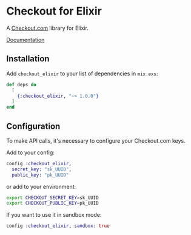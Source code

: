 # Checkout for Elixir

A [Checkout.com](https://checkout.com) library for Elixir.

[Documentation](http://hexdocs.pm/checkout_elixir)

## Installation

Add `checkout_elixir` to your list of dependencies in `mix.exs`:

```elixir
def deps do
  [
    {:checkout_elixir, "~> 1.0.0"}
  ]
end
```

## Configuration

To make API calls, it's necessary to configure your Checkout.com keys.

Add to your config:
```elixir
config :checkout_elixir,
  secret_key: "sk_UUID",
  public_key: "pk_UUID"
```
or add to your environment:
```bash
export CHECKOUT_SECRET_KEY=sk_UUID
export CHECKOUT_PUBLIC_KEY=pk_UUID
```

If you want to use it in sandbox mode:
```elixir
config :checkout_elixir, sandbox: true
```
